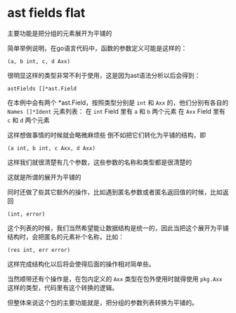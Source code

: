 # ast fields flat
主要功能是把分组的元素展开为平铺的

简单举例说明，在go语言代码中，函数的参数定义可能是这样的：
```
(a, b int, c, d Axx)
```
很明显这样的类型非常不利于使用，这是因为ast语法分析以后会得到：
```
astFields []*ast.Field
```
在本例中会有两个 *ast.Field，按照类型分别是 `int` 和 `Axx` 的，他们分别有各自的 `Names []*Ident` 元素列表：
在 `int` Field 里有 `a` 和 `b` 两个元素
在 `Axx` Field 里有 `c` 和 `d` 两个元素

这样想做事情的时候就会略微麻烦些
倒不如把它们转化为平铺的结构，即
```
(a int, b int, c Axx, d Axx)
```
这样我们就很清楚有几个参数，这些参数的名称和类型都是很清楚的

这就是所谓的展开为平铺的

同时还做了些其它额外的操作，比如遇到匿名参数或者匿名返回值的时候，比如返回
```
(int, error)
```
这个列表的时候，我们当然希望能让数据结构是统一的，因此当把这个展开为平铺结构时，会把匿名的元素补个名称，比如：
```
(res int, err error)
```
这样完成结构化以后将会使得后面的操作相对简单些。

当然顺带还有个操作是，在包内定义的 `Axx` 类型在包外使用时就得使用 `pkg.Axx` 这样的类型，代码里有这个转换的逻辑。

但整体来说这个包的主要功能就是，把分组的参数列表转换为平铺的。
